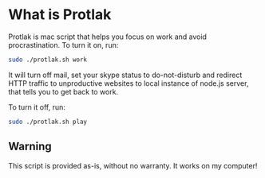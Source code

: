 # What is Protlak

Protlak is mac script that helps you focus on work and avoid procrastination. To turn it on, run:

```bash
sudo ./protlak.sh work
```

It will turn off mail, set your skype status to do-not-disturb and redirect HTTP traffic to unproductive websites to local instance of node.js server, that tells you to get back to work.

To turn it off, run:

```bash
sudo ./protlak.sh play
```

## Warning

This script is provided as-is, without no warranty. It works on my computer!
